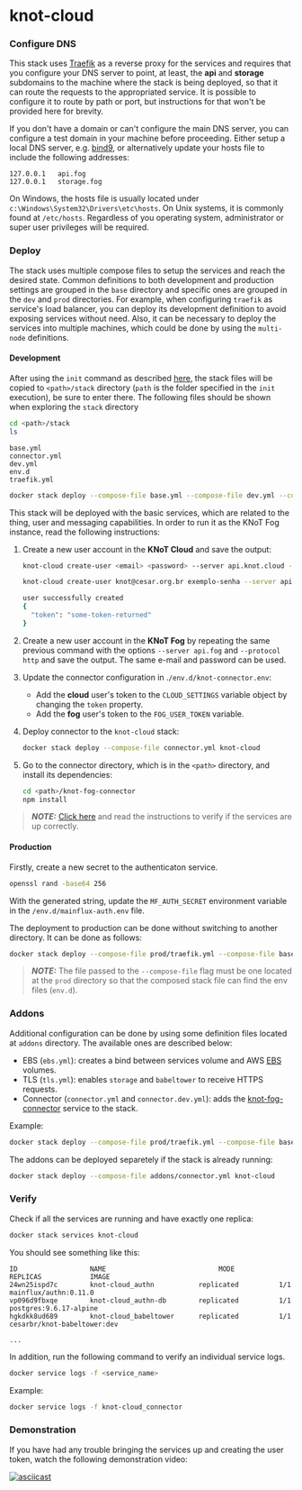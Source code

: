 # knot-cloud

### Configure DNS

This stack uses [Traefik](https://traefik.io) as a reverse proxy for the services and requires that you configure your DNS server to point, at least, the **api** and **storage** subdomains to the machine where the stack is being deployed, so that it can route the requests to the appropriated service. It is possible to configure it to route by path or port, but instructions for that won't be provided here for brevity.

If you don't have a domain or can't configure the main DNS server, you can configure a test domain in your machine before proceeding. Either setup a local DNS server, e.g. [bind9](https://wiki.debian.org/Bind9), or alternatively update your hosts file to include the following addresses:

```
127.0.0.1   api.fog
127.0.0.1   storage.fog
```

On Windows, the hosts file is usually located under `c:\Windows\System32\Drivers\etc\hosts`. On Unix systems, it is commonly found at `/etc/hosts`. Regardless of you operating system, administrator or super user privileges will be required.

### Deploy

The stack uses multiple compose files to setup the services and reach the desired state. Common definitions to both development and production settings are grouped in the `base` directory and specific ones are grouped in the `dev` and `prod` directories. For example, when configuring `traefik` as service's load balancer, you can deploy its development definition to avoid exposing services without need. Also, it can be necessary to deploy the services into multiple machines, which could be done by using the `multi-node` definitions.

#### Development

After using the `init` command as described [here](../../README.md#Development), the stack files will be copied to `<path>/stack` directory (`path` is the folder specified in the `init` execution), be sure to enter there. The following files should be shown when exploring the `stack` directory

```bash
cd <path>/stack
ls
```

```text
base.yml
connector.yml
dev.yml
env.d
traefik.yml
```

```bash
docker stack deploy --compose-file base.yml --compose-file dev.yml --compose-file traefik.yml knot-cloud
```

This stack will be deployed with the basic services, which are related to the thing, user and messaging capabilities. In order to run it as the KNoT Fog instance, read the following instructions:

1. Create a new user account in the **KNoT Cloud** and save the output:

   ```bash
   knot-cloud create-user <email> <password> --server api.knot.cloud --protocol https
   ```

   ```bash
   knot-cloud create-user knot@cesar.org.br exemplo-senha --server api.knot.cloud --protocol https

   user successfully created
   {
     "token": "some-token-returned"
   }
   ```

1. Create a new user account in the **KNoT Fog** by repeating the same previous command with the options `--server api.fog` and `--protocol http` and save the output. The same e-mail and password can be used.

1. Update the connector configuration in .`/env.d/knot-connector.env`:

   - Add the **cloud** user's token to the `CLOUD_SETTINGS` variable object by changing the `token` property.
   - Add the **fog** user's token to the `FOG_USER_TOKEN` variable.

1. Deploy connector to the `knot-cloud` stack:

   ```bash
   docker stack deploy --compose-file connector.yml knot-cloud
   ```

1. Go to the connector directory, which is in the `<path>` directory, and install its dependencies:

   ```bash
   cd <path>/knot-fog-connector
   npm install
   ```

> **_NOTE:_** [Click here](#verify) and read the instructions to verify if the services are up correctly.

#### Production

Firstly, create a new secret to the authenticaton service.

```bash
openssl rand -base64 256
```

With the generated string, update the `MF_AUTH_SECRET` environment variable in the `/env.d/mainflux-auth.env` file.

The deployment to production can be done without switching to another directory. It can be done as follows:

```bash
docker stack deploy --compose-file prod/traefik.yml --compose-file base/base.yml knot-cloud
```

> **_NOTE:_** The file passed to the `--compose-file` flag must be one located at the `prod` directory so that the composed stack file can find the env files (`env.d`).

### Addons

Additional configuration can be done by using some definition files located at `addons` directory. The available ones are described below:

- EBS (`ebs.yml`): creates a bind between services volume and AWS [EBS](https://aws.amazon.com/pt/ebs/) volumes.
- TLS (`tls.yml`): enables `storage` and `babeltower` to receive HTTPS requests.
- Connector (`connector.yml` and `connector.dev.yml`): adds the [knot-fog-connector](https://github.com/CESARBR/knot-fog-connector) service to the stack.

Example:

```bash
docker stack deploy --compose-file prod/traefik.yml --compose-file base/base.yml --compose-file addons/connector.yml knot-cloud
```

The addons can be deployed separetely if the stack is already running:

```bash
docker stack deploy --compose-file addons/connector.yml knot-cloud
```

### Verify

Check if all the services are running and have exactly one replica:

```bash
docker stack services knot-cloud
```

You should see something like this:

```text
ID                  NAME                            MODE                REPLICAS            IMAGE
24wn25ispd7c        knot-cloud_authn           replicated          1/1                 mainflux/authn:0.11.0
vp096d9fbxqe        knot-cloud_authn-db        replicated          1/1                 postgres:9.6.17-alpine
hgkdkk8ud689        knot-cloud_babeltower      replicated          1/1                 cesarbr/knot-babeltower:dev

...
```

In addition, run the following command to verify an individual service logs.

```bash
docker service logs -f <service_name>
```

Example:

```bash
docker service logs -f knot-cloud_connector
```

### Demonstration

If you have had any trouble bringing the services up and creating the user token, watch the following demonstration video:

[![asciicast](https://asciinema.org/a/rRFW94ntKJ9J36IRRWKk0Bcs5.svg)](https://asciinema.org/a/rRFW94ntKJ9J36IRRWKk0Bcs5)